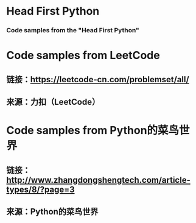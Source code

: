 # Head First Python
### Code samples from the "Head First Python"

# Code samples from LeetCode 
## 链接：https://leetcode-cn.com/problemset/all/ 
## 来源：力扣（LeetCode）

# Code samples from Python的菜鸟世界 
## 链接：http://www.zhangdongshengtech.com/article-types/8/?page=3 
## 来源：Python的菜鸟世界
